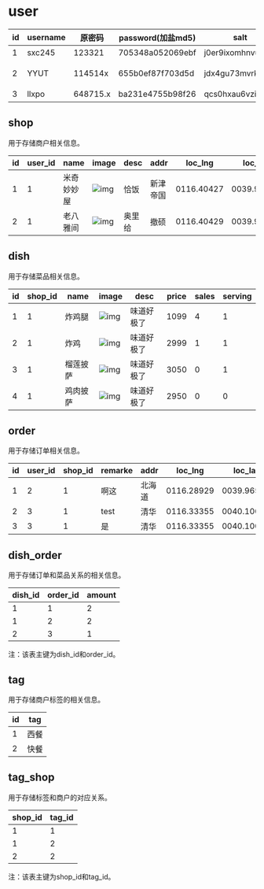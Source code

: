 # user

| id   | username | 原密码   | password(加盐md5) | salt             | addr   | loc_lng    | loc_lat    | phone       |
| ---- | -------- | -------- | ----------------- | ---------------- | ------ | ---------- | ---------- | ----------- |
| 1    | sxc245   | 123321   | 705348a052069ebf  | j0er9ixomhnvudla | 新津   | 0116.40427 | 0039.91582 | 18511119999 |
| 2    | YYUT     | 114514x  | 655b0ef87f703d5d  | jdx4gu73mvrkp1f0 | 北海道 | 0116.28929 | 0039.96583 | 18622224444 |
| 3    | llxpo    | 648715.x | ba231e4755b98f26  | qcs0hxau6vzin8gb | 清华   | 0116.33355 | 0040.10055 | 18913141516 |
## shop

用于存储商户相关信息。

| id   | user_id | name       | image                                                | desc   | addr     | loc_lng    | loc_lat    | avg_price | sales | phone       | serving |
| ---- | ------- | ---------- | ---------------------------------------------------- | ------ | -------- | ---------- | ---------- | --------- | ----- | ----------- | ------- |
| 1    | 1       | 米奇妙妙屋 | ![img](https://rickwayne.cn/7lema/shop_images/1.jpg) | 恰饭   | 新津帝国 | 0116.40427 | 0039.91582 | 2465      | 3     | 18511119999 | 1       |
| 2    | 1       | 老八雅间   | ![img](https://rickwayne.cn/7lema/shop_images/2.jpg) | 奥里给 | 撤硕     | 0116.40429 | 0039.91584 | 0         | 0     | 18511119999 | 0       |


## dish

用于存储菜品相关信息。

| id   | shop_id | name     | image                                                | desc       | price | sales | serving |
| ---- | ------- | -------- | ---------------------------------------------------- | ---------- | ----- | ----- | ------- |
| 1    | 1       | 炸鸡腿   | ![img](https://rickwayne.cn/7lema/dish_images/1.jpg) | 味道好极了 | 1099  | 4     | 1       |
| 2    | 1       | 炸鸡     | ![img](https://rickwayne.cn/7lema/dish_images/2.jpg) | 味道好极了 | 2999  | 1     | 1       |
| 3    | 1       | 榴莲披萨 | ![img](https://rickwayne.cn/7lema/dish_images/3.jpg) | 味道好极了 | 3050  | 0     | 1       |
| 4    | 1       | 鸡肉披萨 | ![img](https://rickwayne.cn/7lema/dish_images/4.jpg) | 味道好极了 | 2950  | 0     | 0       |

## order

用于存储订单相关信息。

| id          | user_id      | shop_id  | remarke | addr                   | loc_lng    | loc_lat    | tm_ordered | tm_finished |
| ----------- | ------------ | -------- | ------- | ---------------------- | ---------- | ---------- | ---------- | ----------- |
| 1           | 2            | 1        | 啊这    | 北海道                 | 0116.28929 | 0039.96583 | 1593922131 | 1593923442  |
| 2           | 3            | 1        | test    | 清华                   | 0116.33355 | 0040.10055 | 1593818654 | 1593819675  |
| 3           | 3            | 1        | 是      | 清华                   | 0116.33355 | 0040.10055 | 1593858313 | 1593860179  |

## dish_order

用于存储订单和菜品关系的相关信息。

| dish_id | order_id | amount |
| ------- | -------- | ------ |
| 1       | 1        | 2      |
| 1       | 2        | 2      |
| 2       | 3        | 1      |

注：该表主键为dish_id和order_id。

## tag

用于存储商户标签的相关信息。

| id   | tag  |
| ---- | ---- |
| 1    | 西餐 |
| 2    | 快餐 |

## tag_shop

用于存储标签和商户的对应关系。

| shop_id | tag_id |
| ------- | ------ |
| 1       | 1      |
| 1       | 2      |
| 2       | 2      |

注：该表主键为shop_id和tag_id。